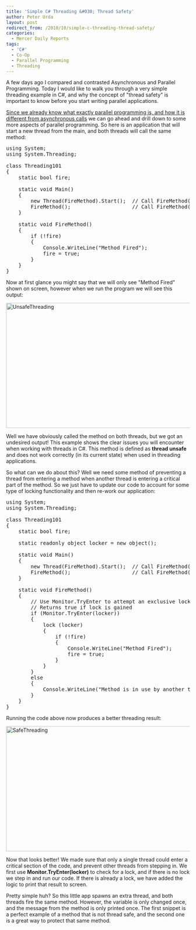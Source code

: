 ```yaml
---
title: 'Simple C# Threading &#038; Thread Safety'
author: Peter Urda
layout: post
redirect_from: /2010/10/simple-c-threading-thread-safety/
categories:
  - Mercer Daily Reports
tags:
  - 'C#'
  - Co-Op
  - Parallel Programming
  - Threading
---
```

A few days ago I compared and contrasted Asynchronous and Parallel Programming. Today I would like to walk you through a very simple threading example in C#, and why the concept of "thread safety" is important to know before you start writing parallel applications.

[Since we already know what exactly parallel programming is, and how it is different from asynchronous calls][1] we can go ahead and drill down to some more aspects of parallel programming. So here is an application that will start a new thread from the main, and both threads will call the same method:

<pre class="brush: csharp; title: ; notranslate" title="">using System;
using System.Threading;

class Threading101
{
    static bool fire;

    static void Main()
    {
        new Thread(FireMethod).Start();  // Call FireMethod() on new thread
        FireMethod();                    // Call FireMethod() on main thread
    }

    static void FireMethod()
    {
        if (!fire)
        {
            Console.WriteLine("Method Fired");
            fire = true;
        }
    }
}
</pre>

Now at first glance you might say that we will only see "Method Fired" shown on screen, however when we run the program we will see this output:

<img class="aligncenter size-full wp-image-1002" title="UnsafeThreading" src="http://www.peter-urda.com/wp/wp-content/uploads/2010/10/UnsafeThreading.png" alt="UnsafeThreading" width="677" height="342" />

Well we have obviously called the method on both threads, but we got an undesired output! This example shows the clear issues you will encounter when working with threads in C#. This method is defined as **thread unsafe** and does not work correctly (in its current state) when used in threading applications.

So what can we do about this? Well we need some method of preventing a thread from entering a method when another thread is entering a critical part of the method. So we just have to update our code to account for some type of locking functionality and then re-work our application:

<pre class="brush: csharp; title: ; notranslate" title="">using System;
using System.Threading;

class Threading101
{
    static bool fire;

    static readonly object locker = new object();

    static void Main()
    {
        new Thread(FireMethod).Start();  // Call FireMethod() on new thread
        FireMethod();                    // Call FireMethod() on main thread
    }

    static void FireMethod()
    {
        // Use Monitor.TryEnter to attempt an exclusive lock.
        // Returns true if lock is gained
        if (Monitor.TryEnter(locker))
        {
            lock (locker)
            {
                if (!fire)
                {
                    Console.WriteLine("Method Fired");
                    fire = true;
                }
            }
        }
        else
        {
            Console.WriteLine("Method is in use by another thread!");
        }
    }
}
</pre>

Running the code above now produces a better threading result:

<img class="aligncenter size-full wp-image-1005" title="SafeThreading" src="http://www.peter-urda.com/wp/wp-content/uploads/2010/10/SafeThreading.png" alt="SafeThreading" width="677" height="342" />

Now that looks better! We made sure that only a single thread could enter a critical section of the code, and prevent other threads from stepping in. We first use **Monitor.TryEnter(locker)** to check for a lock, and if there is no lock we step in and run our code. If there is already a lock, we have added the logic to print that result to screen.

Pretty simple huh? So this little app spawns an extra thread, and both threads fire the same method. However, the variable is only changed once, and the message from the method is only printed once. The first snippet is a perfect example of a method that is not thread safe, and the second one is a great way to protect that same method.

 [1]: http://www.peter-urda.com/2010/10/asynchronous-versus-parallel-programming
